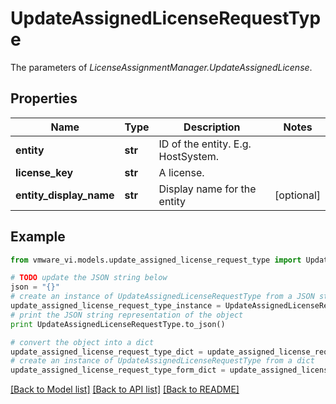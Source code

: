 # UpdateAssignedLicenseRequestType

The parameters of *LicenseAssignmentManager.UpdateAssignedLicense*. 

## Properties
Name | Type | Description | Notes
------------ | ------------- | ------------- | -------------
**entity** | **str** | ID of the entity. E.g. HostSystem.  | 
**license_key** | **str** | A license.  | 
**entity_display_name** | **str** | Display name for the entity  | [optional] 

## Example

```python
from vmware_vi.models.update_assigned_license_request_type import UpdateAssignedLicenseRequestType

# TODO update the JSON string below
json = "{}"
# create an instance of UpdateAssignedLicenseRequestType from a JSON string
update_assigned_license_request_type_instance = UpdateAssignedLicenseRequestType.from_json(json)
# print the JSON string representation of the object
print UpdateAssignedLicenseRequestType.to_json()

# convert the object into a dict
update_assigned_license_request_type_dict = update_assigned_license_request_type_instance.to_dict()
# create an instance of UpdateAssignedLicenseRequestType from a dict
update_assigned_license_request_type_form_dict = update_assigned_license_request_type.from_dict(update_assigned_license_request_type_dict)
```
[[Back to Model list]](../README.md#documentation-for-models) [[Back to API list]](../README.md#documentation-for-api-endpoints) [[Back to README]](../README.md)



